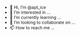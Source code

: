 - 👋 Hi, I’m @apt_ice
- 👀 I’m interested in ...
- 🌱 I’m currently learning ...
- 💞️ I’m looking to collaborate on ...
- 📫 How to reach me ...

<!---
apt_ice/apt_ice is a ✨ special ✨ repository because its `README.md` (this file) appears on your GitHub profile.
You can click the Preview link to take a look at your changes.
--->
